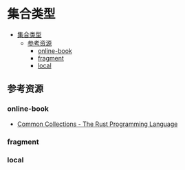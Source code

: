 # 集合类型

<!--ts-->
* [集合类型](#集合类型)
   * [参考资源](#参考资源)
      * [online-book](#online-book)
      * [fragment](#fragment)
      * [local](#local)

<!-- Created by https://github.com/ekalinin/github-markdown-toc -->
<!-- Added by: runner, at: Thu Jul 14 08:50:24 UTC 2022 -->

<!--te-->

## 参考资源

### online-book

- [Common Collections - The Rust Programming Language](https://doc.rust-lang.org/book/ch08-00-common-collections.html)

### fragment

### local
